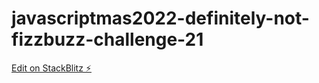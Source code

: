 # javascriptmas2022-definitely-not-fizzbuzz-challenge-21

[Edit on StackBlitz ⚡️](https://stackblitz.com/edit/js-kv6tvd)